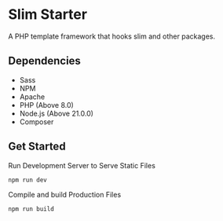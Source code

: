 # Slim Starter
A PHP template framework that hooks slim and other packages.

## Dependencies
- Sass
- NPM
- Apache
- PHP (Above 8.0)
- Node.js (Above 21.0.0)
- Composer

## Get Started

Run Development Server to Serve Static Files
```bash
npm run dev
```

Compile and build Production Files
```bash
npm run build
```
